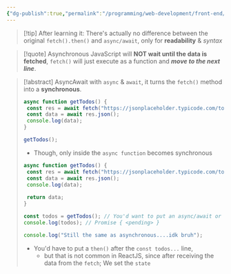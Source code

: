 ```yaml
---
{"dg-publish":true,"permalink":"/programming/web-development/front-end/react-js/00-essential-java-script/014-asynchronous-java-script-async-await/","tags":["programming","jsbasics","javascript","JS-Fundamentals"]}
---
```



> [!tip] After learning it: 
 There's actually no difference between the original `fetch().then()` and `async/await`, only for __readability__ & _syntax_

> [!quote] Asynchronous
 JavaScript will __NOT wait until the data is fetched__, `fetch()` will just execute as a function and ___move to the next line___.

> [!abstract] AsyncAwait
> with `async` & `await`, it turns the `fetch()` method into a __synchronous__.
> ```js
> async function getTodos() {
>  const res = await fetch("https://jsonplaceholder.typicode.com/todos")
>  const data = await res.json();
>  console.log(data);
> }
> 
> getTodos();
> ```
> - Though, only inside the `async function` becomes synchronous
> ```js
> async function getTodos() {
>  const res = await fetch("https://jsonplaceholder.typicode.com/todos")
>  const data = await res.json();
>  console.log(data);
>  
>  return data;
> }
> 
>const todos = getTodos(); // You'd want to put an async/await or then here if you want to handle this promise again
>console.log(todos); // Promise { <pending> }
>
> console.log("Still the same as asynchronous....idk bruh");
> ```
> - You'd have to put a `then()` after the `const todos...` line,
> 	- but that is not common in ReactJS, since after receiving the data from the `fetch`; We set the `state`

